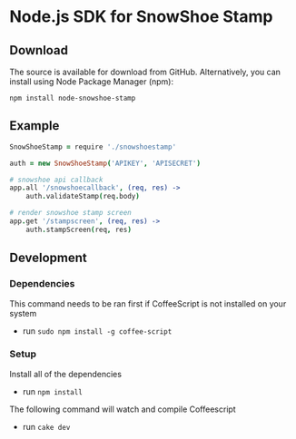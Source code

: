 # Node.js SDK for SnowShoe Stamp

## Download
The source is available for download from GitHub. Alternatively, you can install using Node Package Manager (npm):

`npm install node-snowshoe-stamp`

## Example
```coffeescript
SnowShoeStamp = require './snowshoestamp'

auth = new SnowShoeStamp('APIKEY', 'APISECRET')

# snowshoe api callback
app.all '/snowshoecallback', (req, res) ->
	auth.validateStamp(req.body)

# render snowshoe stamp screen
app.get '/stampscreen', (req, res) ->
	auth.stampScreen(req, res)
```

## Development
### Dependencies

This command needs to be ran first if CoffeeScript is not installed on your system

* run `sudo npm install -g coffee-script`

### Setup

Install all of the dependencies

* run `npm install`

The following command will watch and compile Coffeescript
* run `cake dev`

